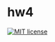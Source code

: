 # hw4

[![MIT license](https://img.shields.io/badge/license-MIT-blue.svg)](https://github.com/hazzus/funcprog/blob/master/hw4/LICENSE)